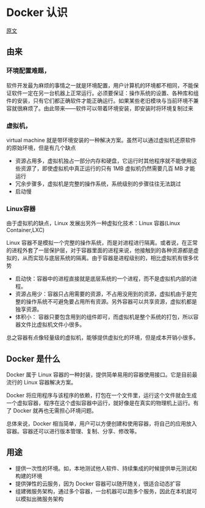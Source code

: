 # Docker 认识

[原文](http://www.ruanyifeng.com/blog/2018/02/docker-tutorial.html)

## 由来

### **环境配置难题**，

软件开发最为麻烦的事情之一就是环境配置，用户计算机的环境都不相同，不能保证软件一定在另一台机器上正常运行。必须要保证：操作系统的设置、各种库和组件的安装，只有它们都正确软件才能正确运行。如果某些老旧模块与当前环境不兼容就很麻烦了。由此带来——软件可以带着环境安装，即安装时将环境复制过来
### **虚拟机**，

virtual machine 就是带环境安装的一种解决方案。虽然可以通过虚拟机还原软件的原始环境，但是有几个缺点
- 资源占用多，虚拟机独占一部分内存和硬盘，它运行时其他程序就不能使用这些资源了，即使虚拟机中真正运行的只有 1MB 虚拟机仍然需要几百 MB 才能运行
- 冗余步骤多，虚拟机是完整的操作系统，系统级别的步骤往往无法跳过
- 启动慢

### **Linux**容器

由于虚拟机的缺点，Linux 发展出另外一种虚拟化技术：Linux 容器(Linux Container,LXC)

Linux 容器不是模拟一个完整的操作系统，而是对进程进行隔离。或者说，在正常的进程外套了一层保护层，对于容器里面的进程来说，他接触到的各种资源都是虚拟的，从而实现与底层系统的隔离。由于容器是进程级别的，相比虚拟机有很多优势

- 启动快：容器中的进程直接就是底层系统的一个进程，而不是虚拟机内部的进程。
- 资源占用少：容器只占用需要的资源，不占用没用到的资源，虚拟机由于是完整的操作系统不可避免要占用所有资源。另外容器可以共享资源，虚拟机都是独享资源。
- 体积小： 容器只要包含用到的组件即可，而虚拟机是整个系统的打包，所以容器文件比虚拟机文件小很多。

总之容器有点像轻量级的虚拟机，能够提供虚拟化的环境，但是成本开销小很多。

## Docker 是什么

Docker 属于 Linux 容器的一种封装，提供简单易用的容器使用接口。它是目前最流行的 Linux 容器解决方案。

Docker 将应用程序与该程序的依赖，打包在一个文件里，运行这个文件就会生成一个虚拟容器，程序在这个虚拟容器中运行，就好像是在真实的物理机上运行。有了 Docker 就再也无需担心环境问题。

总体来说，Docker 相当简单，用户可以方便创建和使用容器，将自己的应用放入容器。容器还可以进行版本管理、复制、分享、修改等。

## 用途

- 提供一次性的环境。如，本地测试他人软件、持续集成的时候提供单元测试和构建的环境
- 提供弹性的云服务，因为 Docker 容器可以随开随关，很适合动态扩容
- 组建微服务架构，通过多个容器，一台机器可以跑多个服务，因此在本机就可以模拟出微服务架构